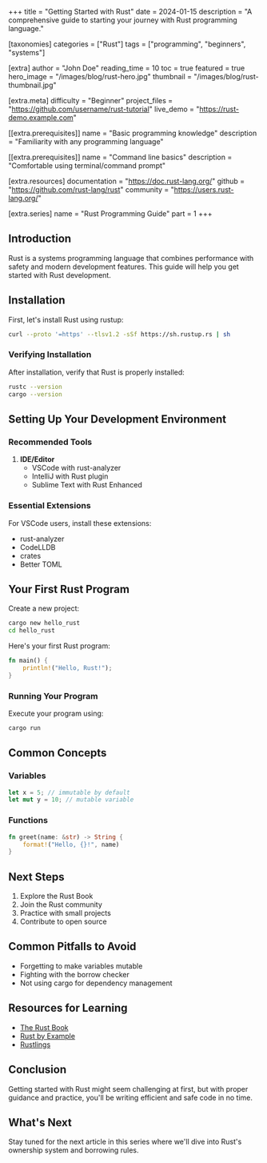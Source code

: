 +++
title = "Getting Started with Rust"
date = 2024-01-15
description = "A comprehensive guide to starting your journey with Rust programming language."

[taxonomies]
categories = ["Rust"]
tags = ["programming", "beginners", "systems"]

[extra]
author = "John Doe"
reading_time = 10
toc = true
featured = true
hero_image = "/images/blog/rust-hero.jpg"
thumbnail = "/images/blog/rust-thumbnail.jpg"

[extra.meta]
difficulty = "Beginner"
project_files = "https://github.com/username/rust-tutorial"
live_demo = "https://rust-demo.example.com"

[[extra.prerequisites]]
name = "Basic programming knowledge"
description = "Familiarity with any programming language"

[[extra.prerequisites]]
name = "Command line basics"
description = "Comfortable using terminal/command prompt"

[extra.resources]
documentation = "https://doc.rust-lang.org/"
github = "https://github.com/rust-lang/rust"
community = "https://users.rust-lang.org/"

[extra.series]
name = "Rust Programming Guide"
part = 1
+++

## Introduction

Rust is a systems programming language that combines performance with safety and modern development features. This guide will help you get started with Rust development.

## Installation

First, let's install Rust using rustup:

```bash
curl --proto '=https' --tlsv1.2 -sSf https://sh.rustup.rs | sh
```

### Verifying Installation

After installation, verify that Rust is properly installed:

```bash
rustc --version
cargo --version
```

## Setting Up Your Development Environment

### Recommended Tools

1. **IDE/Editor**
   - VSCode with rust-analyzer
   - IntelliJ with Rust plugin
   - Sublime Text with Rust Enhanced

### Essential Extensions

For VSCode users, install these extensions:
- rust-analyzer
- CodeLLDB
- crates
- Better TOML

## Your First Rust Program

Create a new project:

```bash
cargo new hello_rust
cd hello_rust
```

Here's your first Rust program:

```rust
fn main() {
    println!("Hello, Rust!");
}
```

### Running Your Program

Execute your program using:

```bash
cargo run
```

## Common Concepts

### Variables

```rust
let x = 5; // immutable by default
let mut y = 10; // mutable variable
```

### Functions

```rust
fn greet(name: &str) -> String {
    format!("Hello, {}!", name)
}
```

## Next Steps

1. Explore the Rust Book
2. Join the Rust community
3. Practice with small projects
4. Contribute to open source

## Common Pitfalls to Avoid

- Forgetting to make variables mutable
- Fighting with the borrow checker
- Not using cargo for dependency management

## Resources for Learning

- [The Rust Book](https://doc.rust-lang.org/book/)
- [Rust by Example](https://doc.rust-lang.org/rust-by-example/)
- [Rustlings](https://github.com/rust-lang/rustlings/)

## Conclusion

Getting started with Rust might seem challenging at first, but with proper guidance and practice, you'll be writing efficient and safe code in no time.

## What's Next

Stay tuned for the next article in this series where we'll dive into Rust's ownership system and borrowing rules.

